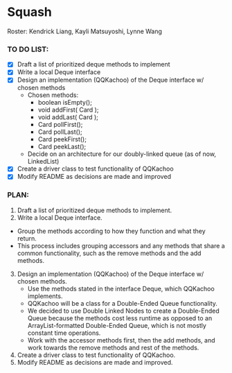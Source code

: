 # Squash
Roster: Kendrick Liang, Kayli Matsuyoshi, Lynne Wang

### TO DO LIST:
- [x] Draft a list of prioritized deque methods to implement
- [x] Write a local Deque interface
- [x] Design an implementation (QQKachoo) of the Deque interface w/ chosen methods
    - Chosen methods:
        - boolean isEmpty();
        - void addFirst( Card );
        - void addLast( Card );
        - Card pollFirst();
        - Card pollLast();
        - Card peekFirst();
        - Card peekLast();
    - Decide on an architecture for our doubly-linked queue (as of now, LinkedList)
- [x] Create a driver class to test functionality of QQKachoo
- [x] Modify README as decisions are made and improved

### PLAN:
1. Draft a list of prioritized deque methods to implement.
2. Write a local Deque interface.
- Group the methods according to how they function and what they return.
- This process includes grouping accessors and any methods that share a common functionality, such as the remove methods and the add methods.
3. Design an implementation (QQKachoo) of the Deque interface w/ chosen methods.
    - Use the methods stated in the interface Deque, which QQKachoo implements.
    - QQKachoo will be a class for a Double-Ended Queue functionality.
    - We decided to use Double Linked Nodes to create a Double-Ended Queue because the methods cost less runtime as opposed to an ArrayList-formatted Double-Ended Queue, which is not mostly constant time operations.
    - Work with the accessor methods first, then the add methods, and work towards the remove methods and rest of the methods.
4. Create a driver class to test functionality of QQKachoo.
5. Modify README as decisions are made and improved.
